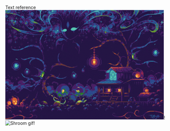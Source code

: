 Text reference
                ![](imagens/restless.gif)!
                ![Shroom gif](NicePng_fire-png-gif_666879)!
